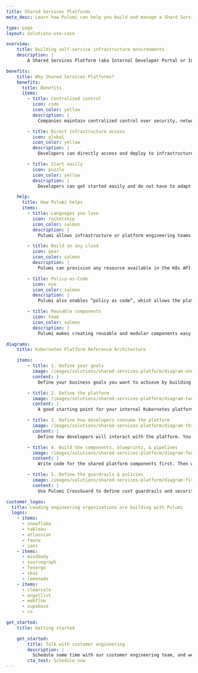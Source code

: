 ```yaml
---
title: Shared Services Platforms
meta_desc: Learn how Pulumi can help you build and manage a Shard Services Platform that allows application developers to self-service their infrastructure environments.

type: page
layout: solutions-use-case

overview:
    title: Building self-service infrastructure environments
    description: |
        A Shared Services Platform (aka Internal Developer Portal or Infrastructure Platform) is an internal company service that allows application developers to self-service infrastructure environments. SSPs are an extremely common amongst companies that have reached a certain size where they want to share common infrastructure and automate the provisioning of infrastructure for the development teams. Kubernetes (K8s) is becoming the de facto control plane for modern clouds, and it is frequently employed to power these internal platforms. The goal of a SSP is to increase developer velocity while maintaining centralized control over security, networking, compliance, and costs. Pulumi makes it easy to model and provision the SSP control plane as well as automate the provisioning of the data plane stacks.

benefits:
    title: Why Shared Services Platforms?
    benefits:
      title: Benefits
      items:
        - title: Centralized control
          icon: code
          icon_color: yellow
          description: |
            Companies maintain centralized control over security, networking, compliance, and costs.

        - title: Direct infrastructure access
          icon: global
          icon_color: yellow
          description: |
            Developers can directly access and deploy to infrastructure (e.g., K8s clusters or cloud resources) without contacting operations/cluster managers.

        - title: Start easily
          icon: puzzle
          icon_color: yellow
          description: |
            Developers can get started easily and do not have to adapt their workflows.

    help:
      title: How Pulumi helps
      items:
        - title: Languages you love
          icon: rocketship
          icon_color: salmon
          description: |
            Pulumi allows infrastructure or platform engineering teams to use the programming languages they already use for modeling their infrastructure. They can take advantage of all the existing testing tools, IDE plugins that are standard to their programming languages.

        - title: Build on any cloud
          icon: gear
          icon_color: salmon
          description: |
            Pulumi can provision any resource available in the K8s API. Pulumi supports all new resources and features in the K8s API on the same day as the release. Pulumi allows K8s users novel forms of cluster management and app workload deployments.

        - title: Policy-as-Code
          icon: eye
          icon_color: salmon
          description: |
            Pulumi also enables “policy as code”, which allows the platform team to enforce cost, security, and best practices across all infrastructure.

        - title: Reusable components
          icon: team
          icon_color: salmon
          description: |
            Pulumi makes creating reusable and modular components easy which allows repeatable infrastructure building blocks to be templatized and easily reused.

diagrams:
    title: Kubernetes Platform Reference Architecture

    items:
        - title: 1. Define your goals
          image: /images/solutions/shared-services-platform/diagram-one.svg
          content: |
            Define your business goals you want to achieve by building a K8s platform. Your goals will determine what features to include or not include in your platform.

        - title: 2. Define the platform
          image: /images/solutions/shared-services-platform/diagram-two.svg
          content: |
            A good starting point for your internal Kubernetes platform is to use just a single environment that reflects the environment of your production system best. You want to first define the common infrastructure components/resources that will be shared across the platform and by all the developers (end users). Then you want to define the infrastructure components/resources that are configured and managed by the developer. Finally define the boundary between the platform space and end user space, which is how the developer will access the shared resources (e.g., via StackReference).

        - title: 3. Define how developers consume the platform
          image: /images/solutions/shared-services-platform/diagram-three.svg
          content: |
            Define how developers will interact with the platform. You may want to give them a self-service portal where they can pick and choose their infrastructure, a GitOps workflow, or developers just interact with a CI/CD pipeline directly.

        - title: 4. Build the components, blueprints, & pipelines
          image: /images/solutions/shared-services-platform/diagram-four.svg
          content: |
            Write code for the shared platform components first. Then write code for the application components that can be selected and used by developers. These application components will have the logic to retrieve credentials or connect to the shared resources in the platform.

        - title: 5. Define the guardrails & policies
          image: /images/solutions/shared-services-platform/diagram-five.svg
          content: |
            Use Pulumi CrossGuard to define cost guardrails and security policies. CrossGuard can also be used to enforce general best practices (e.g., closing ports) or best practices specific to your business (e.g., regional locality requirements).

customer_logos:
  title: Leading engineering organizations are building with Pulumi
  logos:
    - items:
      - snowflake
      - tableau
      - atlassian
      - fauna
      - sans
    - items:
      - mindbody
      - sourcegraph
      - fenergo
      - skai
      - lemonade
    - items:
      - clearsale
      - angellist
      - webflow
      - supabase
      - ro

get_started:
    title: Getting started

    get_started:
        title: Talk with customer engineering
        description: |
          Schedule some time with our customer engineering team, and we will help you plan and build your shared services platform.
        cta_text: Schedule now
---
```

